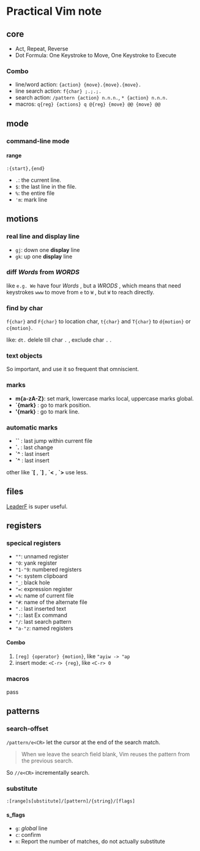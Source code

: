 # Practical Vim note

## core

- Act, Repeat, Reverse
- Dot Formula: One Keystroke to Move, One Keystroke to Execute


### Combo

- line/word action: `{action} {move}.{move}.{move}.`
- line search action: `f{char} ;.;.;.`
- search action: `/pattern {action} n.n.n.`, `* {action} n.n.n.`
- macros: `q{reg} {actions} q @{reg} {move} @@ {move} @@`


## mode

### command-line mode

#### range

```
:{start},{end}
```

- `.`: the current line.
- `$`: the last line in the file.
- `%`: the entire file
- `'m`: mark line

## motions

### real line and display line

- `gj`: down one **display** line
- `gk`: up one **display** line

### diff *Words* from *WORDS*

like `e.g. We` have four *Words* , but a *WRODS* , which means that 
need keystrokes `www` to move from `e` to `W` , but `W` to reach directly.

### find by char

`f{char}` and `F{char}` to location char, 
`t{char}` and `T{char}` to `d{motion}` or `c{motion}`.

like: `dt.` delele till char `.` , exclude char `.` .


### text objects

So important, and use it so frequent that omniscient.


### marks

- **m{a-zA-Z}**: set mark, lowercase marks local, uppercase marks global.
- **\`{mark}** : go to mark position.
- **\'{mark}** : go to mark line.

### automatic marks

- **\`\`** : last jump within current file
- **\`\.** : last change
- **\`\^** : last insert
- **\`\^** : last insert

other like **\`[** , **\`]** , **\`<** , **\`>** use less.


## files

[LeaderF](https://github.com/Yggdroot/LeaderF) is super useful.


## registers

### specical registers

- `""`: unnamed register
- `"0`: yank register
- `"1-"9`: numbered registers
- `"+`: system clipboard
- `"_`: black hole 
- `"=`: expression register
- `=%`: name of current file
- `"#`: name of the alternate file
- `".`: last inserted text
- `":`: last Ex command
- `"/`: last search pattern
- `"a-"z`: named registers

#### Combo

1. `[reg] {operator} {motion}`, like `"ayiw -> "ap`
2. insert mode: `<C-r> {reg}`, like `<C-r> 0`

### macros

pass

## patterns


### search-offset

`/pattern/e<CR>` let the cursor at the end of the search match.

> When we leave the search field blank, Vim reuses the pattern from the previous search.

So `//e<CR>` incrementally search.


### substitute

```
:[range]s[ubstitute]/[pattern]/{string}/[flags]
```

#### s_flags

- `g`: *global* line
- `c`: confirm
- `n`: Report the number of matches, do not actually substitute



